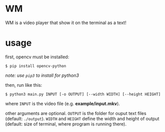 # WM
WM is a video player that show it on the terminal as a text!

# usage
first, opencv must be installed:
```
$ pip install opencv-python
```
*note: use `pip3` to install for python3*

then, run like this:
```
$ python3 main.py INPUT [-o OUTPUT] [--width WIDTH] [--height HEIGHT]
```
where `INPUT` is the video file (e.g. **example/input.mkv**).

other arguments are optional. `OUTPUT` is the folder for ouput text files (default: `./output`). `WIDTH` and `HEIGHT` define the width and height of output (default: size of terminal, where program is running there).
